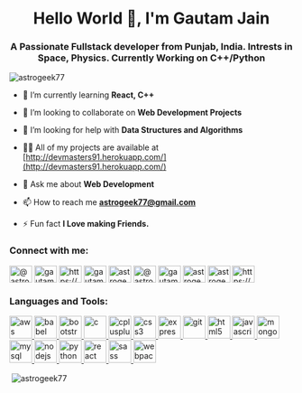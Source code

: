 <h1 align="center">Hello World 👋, I'm Gautam Jain</h1>
<h3 align="center">A Passionate Fullstack developer from Punjab, India. Intrests in Space, Physics. Currently Working on C++/Python</h3>

<p align="left"> <img src="https://komarev.com/ghpvc/?username=astrogeek77" alt="astrogeek77" /> </p>


- 🌱 I’m currently learning **React, C++**

- 👯 I’m looking to collaborate on **Web Development Projects**

- 🤝 I’m looking for help with **Data Structures and Algorithms**

- 👨‍💻 All of my projects are available at [http://devmasters91.herokuapp.com/](http://devmasters91.herokuapp.com/)

- 💬 Ask me about **Web Development**

- 📫 How to reach me **astrogeek77@gmail.com**

- ⚡ Fun fact **I Love making Friends.**

<p align="left">
<h3 align="left">Connect with me:</h3>
<a href="https://twitter.com/@astrogeek77" target="blank"><img align="center" src="https://cdn.jsdelivr.net/npm/simple-icons@3.0.1/icons/twitter.svg" alt="@astrogeek77" height="30" width="40" /></a>
<a href="https://linkedin.com/in/gautam jain" target="blank"><img align="center" src="https://cdn.jsdelivr.net/npm/simple-icons@3.0.1/icons/linkedin.svg" alt="gautam jain" height="30" width="40" /></a>
<a href="https://stackoverflow.com/users/https://stackoverflow.com/users/13259215/gautam-jain" target="blank"><img align="center" src="https://cdn.jsdelivr.net/npm/simple-icons@3.0.1/icons/stackoverflow.svg" alt="https://stackoverflow.com/users/13259215/gautam-jain" height="30" width="40" /></a>
<a href="https://fb.com/gautam jain" target="blank"><img align="center" src="https://cdn.jsdelivr.net/npm/simple-icons@3.0.1/icons/facebook.svg" alt="gautam jain" height="30" width="40" /></a>
<a href="https://instagram.com/astrogeek77" target="blank"><img align="center" src="https://cdn.jsdelivr.net/npm/simple-icons@3.0.1/icons/instagram.svg" alt="astrogeek77" height="30" width="40" /></a>
<a href="https://medium.com/@astrogeek77" target="blank"><img align="center" src="https://cdn.jsdelivr.net/npm/simple-icons@3.0.1/icons/medium.svg" alt="@astrogeek77" height="30" width="40" /></a>
<a href="https://www.youtube.com/c/gautam jain" target="blank"><img align="center" src="https://cdn.jsdelivr.net/npm/simple-icons@3.0.1/icons/youtube.svg" alt="gautam jain" height="30" width="40" /></a>
<a href="https://www.hackerrank.com/astrogeek77" target="blank"><img align="center" src="https://cdn.jsdelivr.net/npm/simple-icons@3.0.1/icons/hackerrank.svg" alt="astrogeek77" height="30" width="40" /></a>
<a href="https://codeforces.com/profile/astrogeek77" target="blank"><img align="center" src="https://cdn.jsdelivr.net/npm/simple-icons@3.0.1/icons/codeforces.svg" alt="astrogeek77" height="30" width="40" /></a>
<a href="https://auth.geeksforgeeks.org/user/https://auth.geeksforgeeks.org/user/astrogeek77/profileuser/astrogeek77/todo-done/" target="blank"><img align="center" src="https://cdn.jsdelivr.net/npm/simple-icons@3.0.1/icons/geeksforgeeks.svg" alt="https://auth.geeksforgeeks.org/user/astrogeek77/profileuser/astrogeek77/todo-done/" height="30" width="40" /></a>
</p>

<h3 align="left">Languages and Tools:</h3>
<p align="left"> <a href="https://aws.amazon.com" target="_blank"> <img src="https://devicons.github.io/devicon/devicon.git/icons/amazonwebservices/amazonwebservices-original-wordmark.svg" alt="aws" width="40" height="40"/> </a> <a href="https://babeljs.io/" target="_blank"> <img src="https://www.vectorlogo.zone/logos/babeljs/babeljs-icon.svg" alt="babel" width="40" height="40"/> </a> <a href="https://getbootstrap.com" target="_blank"> <img src="https://devicons.github.io/devicon/devicon.git/icons/bootstrap/bootstrap-plain.svg" alt="bootstrap" width="40" height="40"/> </a> <a href="https://www.cprogramming.com/" target="_blank"> <img src="https://devicons.github.io/devicon/devicon.git/icons/c/c-original.svg" alt="c" width="40" height="40"/> </a> <a href="https://www.w3schools.com/cpp/" target="_blank"> <img src="https://devicons.github.io/devicon/devicon.git/icons/cplusplus/cplusplus-original.svg" alt="cplusplus" width="40" height="40"/> </a> <a href="https://www.w3schools.com/css/" target="_blank"> <img src="https://devicons.github.io/devicon/devicon.git/icons/css3/css3-original-wordmark.svg" alt="css3" width="40" height="40"/> </a> <a href="https://expressjs.com" target="_blank"> <img src="https://devicons.github.io/devicon/devicon.git/icons/express/express-original-wordmark.svg" alt="express" width="40" height="40"/> </a> <a href="https://git-scm.com/" target="_blank"> <img src="https://www.vectorlogo.zone/logos/git-scm/git-scm-icon.svg" alt="git" width="40" height="40"/> </a> <a href="https://www.w3.org/html/" target="_blank"> <img src="https://devicons.github.io/devicon/devicon.git/icons/html5/html5-original-wordmark.svg" alt="html5" width="40" height="40"/> </a> <a href="https://developer.mozilla.org/en-US/docs/Web/JavaScript" target="_blank"> <img src="https://devicons.github.io/devicon/devicon.git/icons/javascript/javascript-original.svg" alt="javascript" width="40" height="40"/> </a> <a href="https://www.mongodb.com/" target="_blank"> <img src="https://devicons.github.io/devicon/devicon.git/icons/mongodb/mongodb-original-wordmark.svg" alt="mongodb" width="40" height="40"/> </a> <a href="https://www.mysql.com/" target="_blank"> <img src="https://devicons.github.io/devicon/devicon.git/icons/mysql/mysql-original-wordmark.svg" alt="mysql" width="40" height="40"/> </a> <a href="https://nodejs.org" target="_blank"> <img src="https://devicons.github.io/devicon/devicon.git/icons/nodejs/nodejs-original-wordmark.svg" alt="nodejs" width="40" height="40"/> </a> <a href="https://www.python.org" target="_blank"> <img src="https://devicons.github.io/devicon/devicon.git/icons/python/python-original.svg" alt="python" width="40" height="40"/> </a> <a href="https://reactjs.org/" target="_blank"> <img src="https://devicons.github.io/devicon/devicon.git/icons/react/react-original-wordmark.svg" alt="react" width="40" height="40"/> </a> <a href="https://sass-lang.com" target="_blank"> <img src="https://devicons.github.io/devicon/devicon.git/icons/sass/sass-original.svg" alt="sass" width="40" height="40"/> </a> <a href="https://webpack.js.org" target="_blank"> <img src="https://devicons.github.io/devicon/devicon.git/icons/webpack/webpack-original.svg" alt="webpack" width="40" height="40"/> </a> </p>

<p>&nbsp;<img align="center" src="https://github-readme-stats.vercel.app/api?username=astrogeek77&show_icons=true" alt="astrogeek77" /></p>

